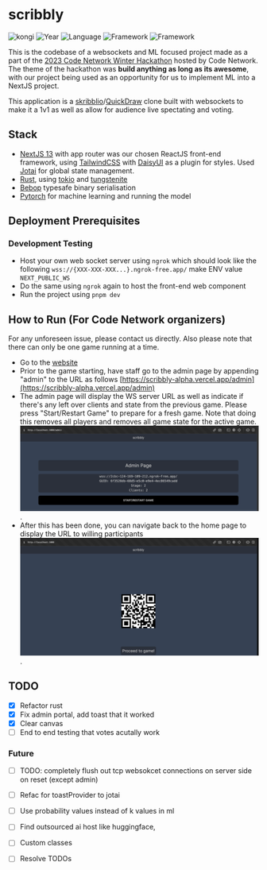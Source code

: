 # scribbly
![kongi](https://img.shields.io/badge/kongi-purple?style=plastic) ![Year](https://img.shields.io/badge/Year-2023-red?style=plastic) ![Language](https://img.shields.io/badge/TypeScript-grey?style=plastic&logo=typescript)  ![Framework](https://img.shields.io/badge/NextJS13-grey?style=plastic&logo=next.js) ![Framework](https://img.shields.io/badge/Rust-red?style=plastic&logo=rust)

This is the codebase of a websockets and ML focused project made as a part of the [2023 Code Network Winter Hackathon](https://www.eventbrite.com.au/e/code-network-winter-hackathon-2023-tickets-656620267897) hosted by Code Network. The theme of the hackathon was **build anything as long as its awesome**, with our project being used as an opportunity for us to implement ML into a NextJS project.

This application is a [skribblio](https://skribbl.io/)/[QuickDraw](https://quickdraw.withgoogle.com/) clone built with websockets to make it a 1v1 as well as allow for audience live spectating and voting. 


## Stack
- [NextJS 13](https://nextjs.org/) with app router was our chosen ReactJS front-end framework, using [TailwindCSS](https://tailwindcss.com/) with [DaisyUI](https://daisyui.com/) as a plugin for styles. Used [Jotai](https://jotai.org/) for global state management.
- [Rust](https://www.rust-lang.org/), using [tokio](https://github.com/tokio-rs/tokio) and [tungstenite](https://github.com/snapview/tungstenite-rs)
- [Bebop](https://github.com/betwixt-labs/bebop) typesafe binary serialisation
- [Pytorch](https://pytorch.org/) for machine learning and running the model

## Deployment Prerequisites
### Development Testing 
- Host your own web socket server using `ngrok` which should look like the following `wss://{XXX-XXX-XXX...}.ngrok-free.app/` make ENV value `NEXT_PUBLIC_WS` 
- Do the same using `ngrok` again to host the front-end web component
- Run the project using `pnpm dev` 

## How to Run (For Code Network organizers)
For any unforeseen issue, please contact us directly. Also please note that there can only be one game running at a time. 

- Go to the [website](https://scribbly-alpha.vercel.app/)
- Prior to the game starting, have staff go to the admin page by appending "admin" to the URL as follows [https://scribbly-alpha.vercel.app/admin](https://scribbly-alpha.vercel.app/admin)
- The admin page will display the WS server URL as well as indicate if there's any left over clients and state from the previous game. Please press "Start/Restart Game" to prepare for a fresh game. Note that doing this removes all players and removes all game state for the active game. ![](./imgs/admin.png). 
- After this has been done, you can navigate back to the home page to display the URL to willing participants ![](./imgs//home.png). 

## TODO 
- [x] Refactor rust   
- [x] Fix admin portal, add toast that it worked
- [x] Clear canvas
- [ ] End to end testing that votes acutally work

### Future
- [ ] TODO: completely flush out tcp websokcet connections on server side on reset (except admin)
- [ ] Refac for toastProvider to jotai
- [ ] Use probability values instead of k values in ml
- [ ] Find outsourced ai host like huggingface,  
- [ ] Custom classes
- [ ] Resolve TODOs

